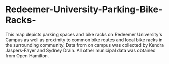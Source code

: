# Redeemer-University-Parking-Bike-Racks-
This map depicts parking spaces and bike racks on Redeemer University's Campus as well as proximity to common bike routes and local bike racks in the surrounding community. Data from on campus was collected by Kendra Jaspers-Fayer and Sydney Drain. All other municipal data was obtained from Open Hamilton. 
